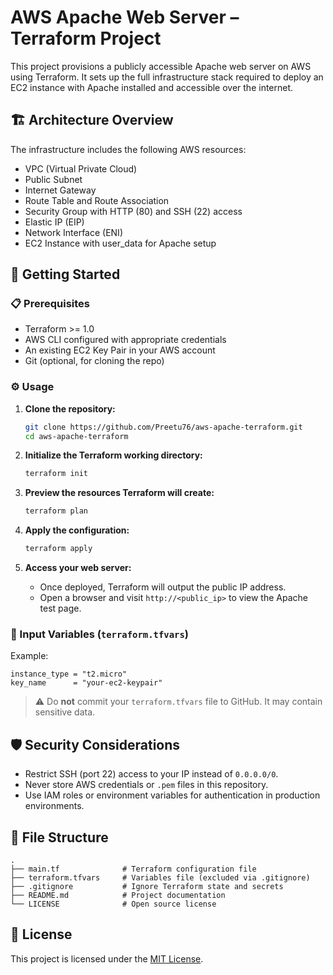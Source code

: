 # AWS Apache Web Server – Terraform Project

This project provisions a publicly accessible Apache web server on AWS using Terraform. It sets up the full infrastructure stack required to deploy an EC2 instance with Apache installed and accessible over the internet.

## 🏗️ Architecture Overview

The infrastructure includes the following AWS resources:
- VPC (Virtual Private Cloud)
- Public Subnet
- Internet Gateway
- Route Table and Route Association
- Security Group with HTTP (80) and SSH (22) access
- Elastic IP (EIP)
- Network Interface (ENI)
- EC2 Instance with user_data for Apache setup

## 🚀 Getting Started

### 📋 Prerequisites
- Terraform >= 1.0
- AWS CLI configured with appropriate credentials
- An existing EC2 Key Pair in your AWS account
- Git (optional, for cloning the repo)

### ⚙️ Usage

1. **Clone the repository:**
   ```bash
   git clone https://github.com/Preetu76/aws-apache-terraform.git
   cd aws-apache-terraform
   ```

2. **Initialize the Terraform working directory:**
   ```bash
   terraform init
   ```

3. **Preview the resources Terraform will create:**
   ```bash
   terraform plan
   ```

4. **Apply the configuration:**
   ```bash
   terraform apply
   ```

5. **Access your web server:**
   - Once deployed, Terraform will output the public IP address.
   - Open a browser and visit `http://<public_ip>` to view the Apache test page.

### 🔐 Input Variables (`terraform.tfvars`)

Example:
```hcl
instance_type = "t2.micro"
key_name      = "your-ec2-keypair"
```

> ⚠️ Do **not** commit your `terraform.tfvars` file to GitHub. It may contain sensitive data.

## 🛡️ Security Considerations

- Restrict SSH (port 22) access to your IP instead of `0.0.0.0/0`.
- Never store AWS credentials or `.pem` files in this repository.
- Use IAM roles or environment variables for authentication in production environments.

## 📂 File Structure

```
.
├── main.tf              # Terraform configuration file
├── terraform.tfvars     # Variables file (excluded via .gitignore)
├── .gitignore           # Ignore Terraform state and secrets
├── README.md            # Project documentation
└── LICENSE              # Open source license
```

## 📝 License

This project is licensed under the [MIT License](LICENSE).
